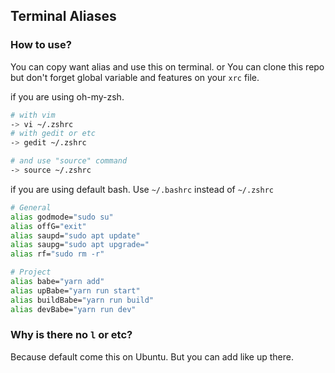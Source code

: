 ## Terminal Aliases

### How to use?
You can copy want alias and use this on terminal.
or You can clone this repo but don't forget global variable and features on your ```xrc``` file.

if you are using oh-my-zsh.

```bash
# with vim
-> vi ~/.zshrc
# with gedit or etc
-> gedit ~/.zshrc

# and use "source" command
-> source ~/.zshrc
```

if you are using default bash. Use ```~/.bashrc``` instead of ```~/.zshrc```

```bash
# General
alias godmode="sudo su"
alias offG="exit"
alias saupd="sudo apt update"
alias saupg="sudo apt upgrade="
alias rf="sudo rm -r"

# Project
alias babe="yarn add"
alias upBabe="yarn run start"
alias buildBabe="yarn run build"
alias devBabe="yarn run dev"
```

### Why is there no ```l``` or etc?
Because default come this on Ubuntu. But you can add like up there.
